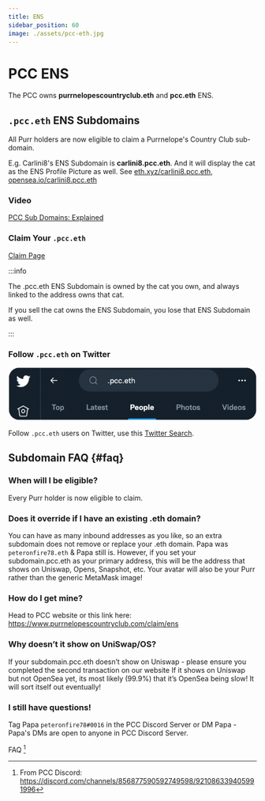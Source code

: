 ```yaml
---
title: ENS
sidebar_position: 60
image: ./assets/pcc-eth.jpg
---
```


# PCC ENS

The PCC owns **purrnelopescountryclub.eth** and **pcc.eth** ENS.

## `.pcc.eth` ENS Subdomains

All Purr holders are now eligible to claim a Purrnelope's Country Club sub-domain. 

E.g. Carlini8's ENS Subdomain is **carlini8.pcc.eth**. And it will display the cat as the ENS Profile Picture as well. See [eth.xyz/carlini8.pcc.eth](https://eth.xyz/carlini8.pcc.eth), [opensea.io/carlini8.pcc.eth](https://opensea.io/carlini8.pcc.eth)

### Video

[PCC Sub Domains: Explained](/posts/explained/202112-ens-subdomains)

### Claim Your `.pcc.eth`

[Claim Page](https://www.purrnelopescountryclub.com/claim/ens)

:::info

The .pcc.eth ENS Subdomain is owned by the cat you own, and always linked to the address owns that cat. 

If you sell the cat owns the ENS Subdomain, you lose that ENS Subdomain as well.

:::

### Follow `.pcc.eth` on Twitter

![](./assets/twitter.pcc.eth.png)

Follow `.pcc.eth` users on Twitter, use this [Twitter Search](https://twitter.com/search?q=.pcc.eth&src=typed_query&f=user).

## Subdomain FAQ {#faq}

### When will I be eligible?

Every Purr holder is now eligible to claim.

### Does it override if I have an existing .eth domain?

You can have as many inbound addresses as you like, so an extra subdomain does not remove or replace your .eth domain. Papa was `peteronfire78.eth` & Papa still is. However, if you set your subdomain.pcc.eth  as your primary address, this will be the address that shows on Uniswap, Opens, Snapshot, etc. Your avatar will also be your Purr rather than the generic MetaMask image! 

### How do I get mine?

Head to PCC website or this link here: https://www.purrnelopescountryclub.com/claim/ens

### Why doesn’t it show on UniSwap/OS?

If your subdomain.pcc.eth doesn’t show on Uniswap - please ensure you completed the second transaction on our website 
If it shows on Uniswap but not OpenSea yet, its most likely (99.9%) that it’s OpenSea being slow! It will sort itself out eventually! 

### I still have questions!

Tag Papa `peteronfire78#0016` in the PCC Discord Server or DM Papa - Papa's DMs are open to anyone in PCC Discord Server.

FAQ [^1]

[^1]: From PCC Discord: https://discord.com/channels/856877590592749598/921086339405991996